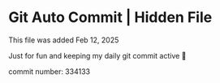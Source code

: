 # Git Auto Commit | Hidden File

This file was added Feb 12, 2025

Just for fun and keeping my daily git commit active 🤪

commit number: 334133
